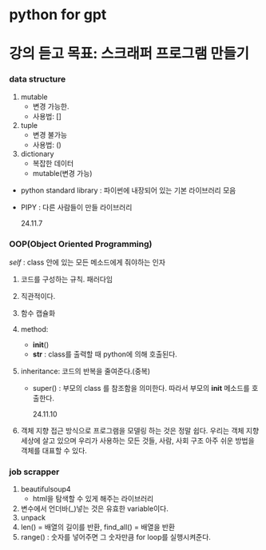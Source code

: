 # python for gpt

# 강의 듣고 목표: 스크래퍼 프로그램 만들기

### data structure

1. mutable
   - 변경 가능한.
   - 사용법: []
2. tuple
   - 변경 불가능
   - 사용법: ()
3. dictionary
   - 복잡한 데이터
   - mutable(변경 가능)

- python standard library : 파이썬에 내장되어 있는 기본 라이브러리 모음
- PIPY : 다른 사람들이 만들 라이브러리

  24.11.7

### OOP(Object Oriented Programming)

_self_ : class 안에 있는 모든 메소드에게 줘야하는 인자

1. 코드를 구성하는 규칙. 패러다임
2. 직관적이다.
3. 함수 캡슐화
4. method:
   - **init**()
   - **str** : class를 출력할 때 python에 의해 호출된다.
5. inheritance: 코드의 반복을 줄여준다.(중복)

   - super() : 부모의 class 를 참조함을 의미한다. 따라서 부모의 **init** 메소드를 호출한다.

     24.11.10

6. 객체 지향 접근 방식으로 프로그램을 모델링 하는 것은 정말 쉽다.
   우리는 객체 지향 세상에 살고 있으며 우리가 사용하는 모든 것들, 사람, 사회 구조
   아주 쉬운 방법을 객체를 대표할 수 있다.

### job scrapper

1. beautifulsoup4
   - html을 탐색할 수 있게 해주는 라이브러리
2. 변수에서 언더바(\_)넣는 것은 유효한 variable이다.
3. unpack
4. len() = 배열의 길이를 반환, find_all() = 배열을 반환
5. range() : 숫자를 넣어주면 그 숫자만큼 for loop를 실행시켜준다.
